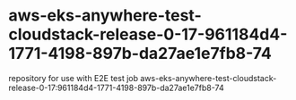 # aws-eks-anywhere-test-cloudstack-release-0-17-961184d4-1771-4198-897b-da27ae1e7fb8-74
repository for use with E2E test job aws-eks-anywhere-test-cloudstack-release-0-17:961184d4-1771-4198-897b-da27ae1e7fb8-74
